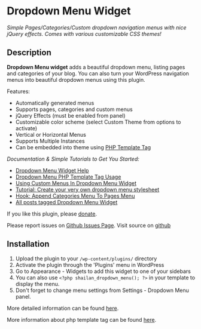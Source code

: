 # Dropdown Menu Widget

*Simple Pages/Categories/Custom dropdown navigation menus with nice jQuery effects. Comes with various customizable CSS themes!*

## Description

**Dropdown Menu widget** adds a beautiful dropdown menu, listing pages and categories of your blog. You can also turn your WordPress navigation menus into beautiful dropdown menus using this plugin.

Features:  

* Automatically generated menus
* Supports pages, categories and custom menus
* jQuery Effects (must be enabled from panel)
* Customizable color scheme (select Custom Theme from options to activate)
* Vertical or Horizontal Menus
* Supports Multiple Instances
* Can be embedded into theme using [PHP Template Tag](http://metinsaylan.com/wordpress/2011/07/31/dropdown-menu-widget-template-tag-usage-explained/)

*Documentation & Simple Tutorials to Get You Started:*

* [Dropdown Menu Widget Help](http://metinsaylan.com/docs/dropdown-menu-widget-help/)
* [Dropdown Menu PHP Template Tag Usage](http://metinsaylan.com/wordpress/2011/07/31/dropdown-menu-widget-template-tag-usage-explained/)
* [Using Custom Menus In Dropdown Menu Widget](http://metinsaylan.com/wordpress/2010/07/26/custom-dropdown-menu-using-wordpress-3-nav-menus/)
* [Tutorial: Create your very own dropdown menu stylesheet](http://metinsaylan.com/wordpress/2010/04/04/tutorial-create-your-very-own-dropdown-menu-stylesheet/)
* [Hook: Append Categories Menu To Pages Menu](http://metinsaylan.com/wordpress/2011/02/10/how-to-add-categories-dropdown-to-the-end-of-dropdown-menu-widget/)
* [All posts tagged Dropdown Menu Widget](http://metinsaylan.com/tag/dropdown-menu-widget/)

If you like this plugin, please [donate](http://metinsaylan.com/donate/).

Please report issues on [Github Issues Page](https://github.com/shailancom/dropdown-menu-widget/issues).
Visit source on [github](https://github.com/shailancom/dropdown-menu-widget)

## Installation

1. Upload the plugin to your `/wp-content/plugins/` directory
1. Activate the plugin through the 'Plugins' menu in WordPress
1. Go to Appearance - Widgets to add this widget to one of your sidebars
1. You can also use `<?php shailan_dropdown_menu(); ?>` in your template to display the menu.
1. Don't forget to change menu settings from Settings - Dropdown Menu panel.

More detailed information can be found [here](http://shailan.com/wordpress/plugins/dropdown-menu/#installation).

More information about php template tag can be found [here](http://shailan.com/2773/dropdown-menu-widget-template-tag-usage-explained/).
